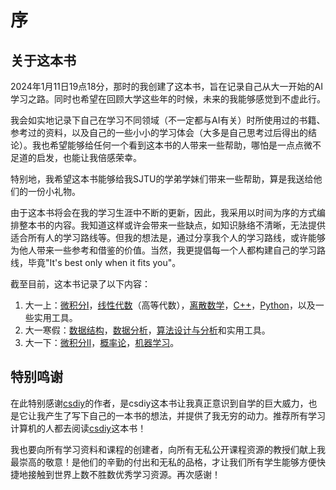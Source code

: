 # 序

## 关于这本书

2024年1月11日19点18分，那时的我创建了这本书，旨在记录自己从大一开始的AI学习之路。同时也希望在回顾大学这些年的时候，未来的我能够感觉到不虚此行。

我会如实地记录下自己在学习不同领域（不一定都与AI有关）时所使用过的书籍、参考过的资料，以及自己的一些小小的学习体会（大多是自己思考过后得出的结论）。我也希望能够给任何一个看到这本书的人带来一些帮助，哪怕是一点点微不足道的启发，也能让我倍感荣幸。

特别地，我希望这本书能够给我SJTU的学弟学妹们带来一些帮助，算是我送给他们的一份小礼物。

由于这本书将会在我的学习生涯中不断的更新，因此，我采用以时间为序的方式编排整本书的内容。我知道这样或许会带来一些缺点，如知识脉络不清晰，无法提供适合所有人的学习路线等。但我的想法是，通过分享我个人的学习路线，或许能够为他人带来一些参考和借鉴的价值。当然，我更提倡每一个人都构建自己的学习路线，毕竟"It's best only when it fits you"。

截至目前，这本书记录了以下内容：

1. 大一上：[微积分Ⅰ](da-yi-shang/calculus-1.md)，[线性代数](da-yi-shang/linear-algebra.md)（高等代数），[离散数学](da-yi-shang/discrete-math.md)，[C++](da-yi-shang/c++.md)，[Python](da-yi-shang/python.md)，以及一些实用工具。
2. 大一寒假：[数据结构](da-yi-han-jia/data-structure.md)，[数据分析](da-yi-han-jia/data-analysis.md)，[算法设计与分析](./da-yi-han-jia/algorithm.md)和实用工具。
3. 大一下：[微积分Ⅱ](da-yi-xia/calculus-2.md)，[概率论](da-yi-xia/probability.md)，[机器学习](da-yi-xia/machine-learning.md)。

## 特别鸣谢

在此特别感谢[csdiy](https://csdiy.wiki/)的作者，是csdiy这本书让我真正意识到自学的巨大威力，也是它让我产生了写下自己的一本书的想法，并提供了我无穷的动力。推荐所有学习计算机的人都去阅读[csdiy](https://csdiy.wiki/)这本书！

我也要向所有学习资料和课程的创建者，向所有无私公开课程资源的教授们献上我最崇高的敬意！是他们的辛勤的付出和无私的品格，才让我们所有学生能够方便快捷地接触到世界上数不胜数优秀学习资源。再次感谢！